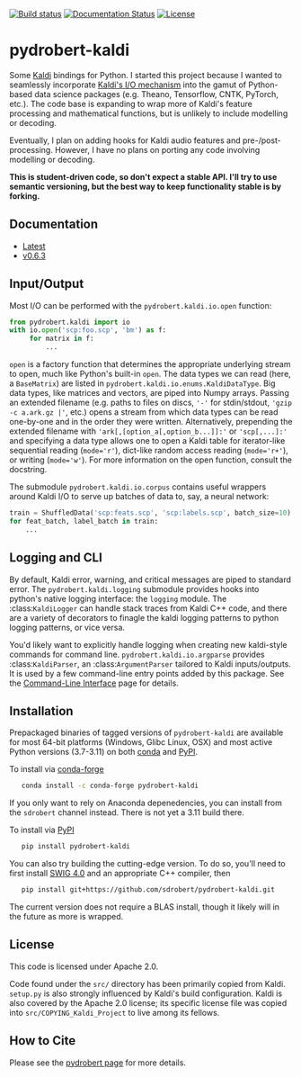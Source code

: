 [![Build status](https://github.com/sdrobert/pydrobert-kaldi/actions/workflows/build.yml/badge.svg)](https://github.com/sdrobert/pydrobert-kaldi/actions/workflows/build.yml)
[![Documentation Status](https://readthedocs.org/projects/pydrobert-kaldi/badge/?version=latest)](https://pydrobert-kaldi.readthedocs.io/en/latest/?badge=latest)
[![License](https://img.shields.io/badge/License-Apache%202.0-blue.svg)](https://opensource.org/licenses/Apache-2.0)


# pydrobert-kaldi

Some [Kaldi](http://kaldi-asr.org/) bindings for Python. I started this project
because I wanted to seamlessly incorporate [Kaldi's I/O
mechanism](http://kaldi-asr.org/doc/io.html) into the gamut of Python-based
data science packages (e.g. Theano, Tensorflow, CNTK, PyTorch, etc.). The code
base is expanding to wrap more of Kaldi's feature processing and mathematical
functions, but is unlikely to include modelling or decoding.

Eventually, I plan on adding hooks for Kaldi audio features and pre-/post-
processing. However, I have no plans on porting any code involving modelling or
decoding.

**This is student-driven code, so don't expect a stable API. I'll try to use
semantic versioning, but the best way to keep functionality stable is by
forking.**

## Documentation

- [Latest](https://pydrobert-kaldi.readthedocs.io/en/latest/)
- [v0.6.3](https://pydrobert-kaldi.readthedocs.io/en/v0.6.3/)

## Input/Output

Most I/O can be performed with the `pydrobert.kaldi.io.open` function:


``` python
from pydrobert.kaldi import io
with io.open('scp:foo.scp', 'bm') as f:
     for matrix in f:
         ...
```

`open` is a factory function that determines the appropriate underlying stream
to open, much like Python's built-in `open`. The data types we can read (here,
a `BaseMatrix`) are listed in `pydrobert.kaldi.io.enums.KaldiDataType`. Big
data types, like matrices and vectors, are piped into Numpy arrays. Passing an
extended filename  (e.g. paths to files on discs, `'-'` for stdin/stdout,
`'gzip -c a.ark.gz |'`, etc.) opens a stream from which data types can be read
one-by-one and in the order they were written. Alternatively, prepending the
extended filename with `'ark[,[option_a[,option_b...]]:'` or `'scp[,...]:'` and
specifying a data type allows one to open a Kaldi table for iterator-like
sequential reading (`mode='r'`), dict-like random access reading (`mode='r+'`),
or writing (`mode='w'`). For more information on the open function, consult the
docstring.

The submodule `pydrobert.kaldi.io.corpus` contains useful wrappers around Kaldi
I/O to serve up batches of data to, say, a neural network:

``` python
train = ShuffledData('scp:feats.scp', 'scp:labels.scp', batch_size=10)
for feat_batch, label_batch in train:
    ...
```

## Logging and CLI

By default, Kaldi error, warning, and critical messages are piped to standard
error. The `pydrobert.kaldi.logging` submodule provides hooks into python's
native logging interface: the `logging` module. The :class:`KaldiLogger` can
handle stack traces from Kaldi C++ code, and there are a variety of decorators
to finagle the kaldi logging patterns to python logging patterns, or vice
versa.

You'd likely want to explicitly handle logging when creating new kaldi-style
commands for command line. `pydrobert.kaldi.io.argparse` provides
:class:`KaldiParser`, an :class:`ArgumentParser` tailored to Kaldi
inputs/outputs. It is used by a few command-line entry points added by this
package. See the [Command-Line
Interface](http://pydrobert-kaldi.readthedocs.io/en/latest/cli.html) page for
details.

## Installation

Prepackaged binaries of tagged versions of `pydrobert-kaldi` are available for
most 64-bit platforms (Windows, Glibc Linux, OSX) and most active Python
versions (3.7-3.11) on both [conda](https://docs.conda.io/en/latest/) and
[PyPI](https://pypi.org/).

To install via [conda-forge](https://conda-forge.org/)

``` sh
   conda install -c conda-forge pydrobert-kaldi
```

If you only want to rely on Anaconda depenedencies, you can install from the
`sdrobert` channel instead. There is not yet a 3.11 build there.

To install via [PyPI](https://pypi.org/)

``` sh
   pip install pydrobert-kaldi
```

You can also try building the cutting-edge version. To do so, you'll need to
first install [SWIG 4.0](https://www.swig.org/) and an appropriate C++
compiler, then

``` sh
   pip install git+https://github.com/sdrobert/pydrobert-kaldi.git
```

The current version does not require a BLAS install, though it likely will in
the future as more is wrapped.

## License

This code is licensed under Apache 2.0.

Code found under the `src/` directory has been primarily copied from Kaldi.
`setup.py` is also strongly influenced by Kaldi's build configuration. Kaldi is
also covered by the Apache 2.0 license; its specific license file was copied
into `src/COPYING_Kaldi_Project` to live among its fellows.

## How to Cite

Please see the [pydrobert page](https://github.com/sdrobert/pydrobert) for more
details.
